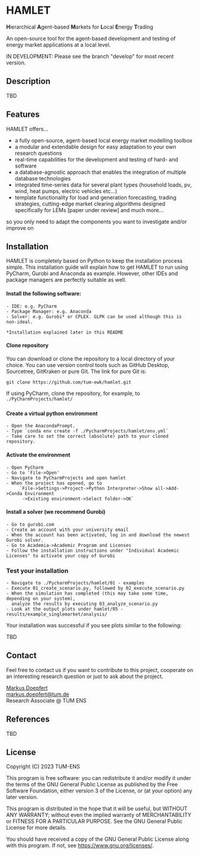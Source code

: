 HAMLET
=======

**H**ierarchical **A**gent-based **M**arkets for **L**ocal **E**nergy **T**rading

An open-source tool for the agent-based development and testing of energy market applications at a local level.

IN DEVELOPMENT: Please see the branch "develop" for most recent version.

## Description

TBD

## Features
HAMLET offers...
* a fully open-source, agent-based local energy market modelling toolbox
* a modular and extendable design for easy adaptation to your own research questions
* real-time capabilities for the development and testing of hard- and software
* a database-agnostic approach that enables the integration of multiple database technologies
* integrated time-series data for several plant types (household loads, pv, wind, heat pumps, electric vehicles etc...)
* template functionality for load and generation forecasting, trading strategies, cutting-edge market clearing
  algorithms designed specifically for LEMs [paper under review] and much more...

so you only need to adapt the components you want to investigate and/or improve on

## Installation
HAMLET is completely based on Python to keep the installation process simple. This installation guide will
explain how to get HAMLET to run using PyCharm, Gurobi and Anaconda as example. However, other IDEs and package managers
are perfectly suitable as well.

#### Install the following software:
	- IDE: e.g. PyCharm
	- Package Manager: e.g. Anaconda
	- Solver: e.g. Gurobi* or CPLEX. GLPK can be used although this is non-ideal.

    *Installation explained later in this README

#### Clone repository
You can download or clone the repository to a local directory of your choice. You can use version control tools such as 
GitHub Desktop, Sourcetree, GitKraken or pure Git. The link for pure Git is: 

`git clone https://github.com/tum-ewk/hamlet.git`

If using PyCharm, clone the repository, for example, to `./PyCharmProjects/hamlet/`
###
#### Create a virtual python environment
	- Open the AnacondaPrompt.
	- Type `conda env create -f ./PycharmProjects/hamlet/env.yml`
	- Take care to set the correct (absolute) path to your cloned repository.

#### Activate the environment
	- Open PyCharm
	- Go to 'File->Open'
	- Navigate to PyCharmProjects and open hamlet
	- When the project has opened, go to 
         `File->Settings->Project->Python Interpreter->Show all->Add->Conda Environment
          ->Existing environment->Select folder->OK`

#### Install a solver (we recommend Gurobi)
	- Go to gurobi.com
	- Create an account with your university email 
	- When the account has been activated, log in and download the newest Gurobi solver.
	- Go to Academia->Academic Program and Licenses
	- Follow the installation instructions under "Individual Academic Licenses" to activate your copy of Gurobi

### Test your installation
    - Navigate to ./PycharmProjects/hamlet/01 - examples
	- Execute 01_create_scenario.py, followed by 02_execute_scenario.py
    - When the simulation has completed (this may take some time, depending on your system), 
      analyze the results by executing 03_analyze_scenario.py
	- Look at the output plots under hamlet/05 - results/example_singlemarket/analysis/

Your installation was successful if you see plots similar to the following:

TBD

## Contact
Feel free to contact us if you want to contribute to this project, cooperate on an interesting research question
or just to ask about the project.

[Markus Doepfert](https://campus.tum.de/tumonline/ee/ui/ca2/app/desktop/#/pl/ui/$ctx/visitenkarte.show_vcard?$ctx=design=ca2;header=max;lang=de&pPersonenGruppe=3&pPersonenId=99801BCF1F13B4C9)  
markus.doepfert@tum.de  
Research Associate @ TUM ENS

## References

TBD

## License

Copyright (C) 2023 TUM-ENS

This program is free software: you can redistribute it and/or modify
it under the terms of the GNU General Public License as published by
the Free Software Foundation, either version 3 of the License, or
(at your option) any later version.

This program is distributed in the hope that it will be useful,
but WITHOUT ANY WARRANTY; without even the implied warranty of
MERCHANTABILITY or FITNESS FOR A PARTICULAR PURPOSE.  See the
GNU General Public License for more details.

You should have received a copy of the GNU General Public License
along with this program.  If not, see <https://www.gnu.org/licenses/>.
